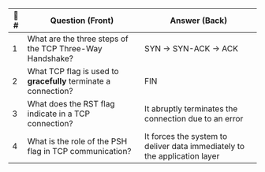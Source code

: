 | 🔢 # | **Question (Front)**                                            | **Answer (Back)**                                                         |
| ---- | --------------------------------------------------------------- | ------------------------------------------------------------------------- |
| 1    | What are the three steps of the TCP Three-Way Handshake?        | SYN → SYN-ACK → ACK                                                       |
| 2    | What TCP flag is used to **gracefully** terminate a connection? | FIN                                                                       |
| 3    | What does the RST flag indicate in a TCP connection?            | It abruptly terminates the connection due to an error                     |
| 4    | What is the role of the PSH flag in TCP communication?          | It forces the system to deliver data immediately to the application layer |

